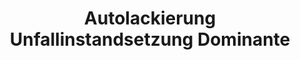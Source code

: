 ---
title: "Autolackierung Unfallinstandsetzung Dominante"
url: /kelkheim-taunus/autolackierung-unfallinstandsetzung-dominante/
shop: Autowerkstatt
---